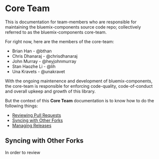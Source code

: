 # Core Team

This is documentation for team-members who are responsible for maintaining the bluemix-components source code repo; collectively referred to as the bluemix-components core-team.

For right now, here are the members of the core-team:
* Brian Han - @bthan
* Chris Dhanaraj - @chrisdhanaraj
* John Murray - @heyjohnmurray
* Stan Haozhe Li - @lih
* Una Kravets - @unakravet

With the ongoing maintenence and development of bluemix-components, the core-team is responsible for enforcing code-quality, code-of-conduct and overall upkeep and growth of this library.

But the context of this **Core Team** documentation is to know how to do the following things:

* [Reviewing Pull Requests](#reviewing-pull-requests)
* [Syncing with Other Forks](#syncing-with-other-forks)
* [Managing Releases](#managing-releases)


## Syncing with Other Forks

In order to review 
